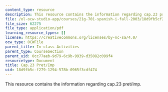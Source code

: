 ```yaml
---
content_type: resource
description: This resource contains the information regarding cap.23 pret/imp.
file: /ol-ocw-studio-app/courses/21g-701-spanish-i-fall-2003/18d9fb5cf2791294578b0965f3cdf474_MIT21G_701F03_23preti.pdf
file_size: 62275
file_type: application/pdf
learning_resource_types: []
license: https://creativecommons.org/licenses/by-nc-sa/4.0/
ocw_type: OCWFile
parent_title: In-class Activities
parent_type: CourseSection
parent_uid: 0cc77aeb-9d79-6c9b-9939-d35082c099f4
resourcetype: Document
title: Cap.23 Pret/Imp
uid: 18d9fb5c-f279-1294-578b-0965f3cdf474
---
```

This resource contains the information regarding cap.23 pret/imp.